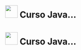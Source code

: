 # <img src="https://cdn.jsdelivr.net/gh/devicons/devicon/icons/java/java-original.svg" width="40"> Curso Java...

# <img src="https://cdn.jsdelivr.net/gh/devicons/devicon/icons/java/java-original-wordmark.svg" width="40"> Curso Java...

